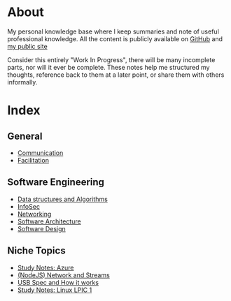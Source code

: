 # About

My personal knowledge base where I keep summaries and note of useful professional knowledge.
All the content is publicly available on [GitHub](https://segersian.github.io/knowledge-base/) and [my public site](https://kb.segersian.com)

Consider this entirely "Work In Progress", there will be many incomplete parts, nor will it ever be complete. These notes help me structured my thoughts, reference back to them at a later point, or share them with others informally.

# Index

## General
* [Communication](communication/index.md)
* [Facilitation](facilitation/index.md)

## Software Engineering

* [Data structures and Algorithms](core-data-struct-algo/index.md)
* [InfoSec](infosec/index.md)
* [Networking](network/index.md)
* [Software Architecture](software-architecture/index.md)
* [Software Design](software-design/index.md)

## Niche Topics

* [Study Notes: Azure](azure/readme.md)
* [(NodeJS) Network and Streams](nodejs-streams-and-networking/index.md)
* [USB Spec and How it works](usb-spec/index.md)
* [Study Notes: Linux LPIC 1](linux-lpic-1/readme.md)